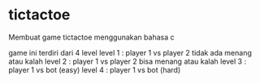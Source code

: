 # tictactoe
Membuat game tictactoe menggunakan bahasa c

game ini terdiri dari 4 level
level 1 : player 1 vs player 2 tidak ada menang atau kalah
level 2 : player 1 vs player 2 bisa menang atau kalah
level 3 : player 1 vs bot (easy)
level 4 : player 1 vs bot (hard)
